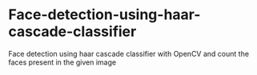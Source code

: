# Face-detection-using-haar-cascade-classifier
Face detection using haar cascade classifier with OpenCV and count the faces present in the given  image
